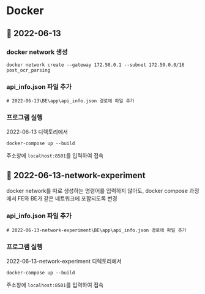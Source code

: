 # Docker

## 📂 2022-06-13
### docker network 생성 
```
docker network create --gateway 172.50.0.1 --subnet 172.50.0.0/16 post_ocr_parsing
```

### api_info.json 파일 추가 
```
# 2022-06-13\BE\app\api_info.json 경로에 파일 추가
```

### 프로그램 실행

2022-06-13 디렉토리에서   
```
docker-compose up --build
```

주소창에 `localhost:8501`를 입력하여 접속 

## 📂 2022-06-13-network-experiment
docker network를 따로 생성하는 명령어를 입력하지 않아도,
docker compose 과정에서 FE와 BE가 같은 네트워크에 포함되도록 변경

### api_info.json 파일 추가 
```
# 2022-06-13-network-experiment\BE\app\api_info.json 경로에 파일 추가
```

### 프로그램 실행

2022-06-13-network-experiment 디렉토리에서   
```
docker-compose up --build
```

주소창에 `localhost:8501`를 입력하여 접속 